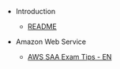 - Introduction
    - [README](README.md)

- Amazon Web Service
  - [AWS SAA Exam Tips - EN](/aws/aws-exam-tips.md)